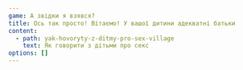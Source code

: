 ```yaml
---
game: А звідки я взявся?
title: Ось так просто! Вітаємо! У вашої дитини адекватні батьки
content:
  - path: yak-hovoryty-z-ditmy-pro-sex-village
    text: Як говорити з дітьми про секс
options: []
---
```


